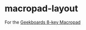 # macropad-layout
 
 For the [Geekboards 8-key Macropad](https://geekboards.ru/page/macropad2-global-manual?srsltid=AfmBOorWP92hBMgDCdtxcRWlFLhROInVmJpAfQcnBDYc7WbwAhO776dH)